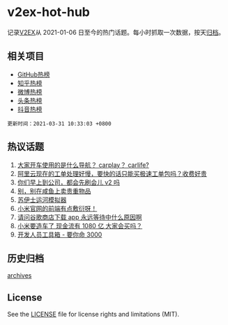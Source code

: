 # v2ex-hot-hub

 记录[V2EX](https://www.v2ex.com/)从 2021-01-06 日至今的热门话题。每小时抓取一次数据，按天[归档](archives)。
 
 ## 相关项目

- [GitHub热榜](https://github.com/snaildev/github-hot-hub)
- [知乎热榜](https://github.com/snaildev/zhihu-hot-hub)
- [微博热榜](https://github.com/snaildev/weibo-hot-hub)
- [头条热榜](https://github.com/snaildev/toutiao-hot-hub)
- [抖音热榜](https://github.com/snaildev/douyin-hot-hub)


 `更新时间：2021-03-31 10:33:03 +0800`

## 热议话题

1. [大家开车使用的是什么导航？ carplay？ carlife?](https://www.v2ex.com/t/766561)
1. [阿里云现在的工单处理好慢，要快的话只能买极速工单包吗？收费好贵](https://www.v2ex.com/t/766527)
1. [你们早上到公司，都会先刷会儿 v2 吗](https://www.v2ex.com/t/766714)
1. [别，别在咸鱼上卖贵重物品](https://www.v2ex.com/t/766619)
1. [苏伊士运河模拟器](https://www.v2ex.com/t/766518)
1. [小米官网的前端有点敷衍呀！](https://www.v2ex.com/t/766683)
1. [请问谷歌商店下载 app 永远等待中什么原因啊](https://www.v2ex.com/t/766425)
1. [小米要造车了 现金流有 1080 亿 大家会买吗？](https://www.v2ex.com/t/766653)
1. [开发人员工具箱 - 要你命 3000](https://www.v2ex.com/t/766507)

## 历史归档

[archives](archives)

## License

See the [LICENSE](LICENSE) file for license rights and limitations (MIT).

